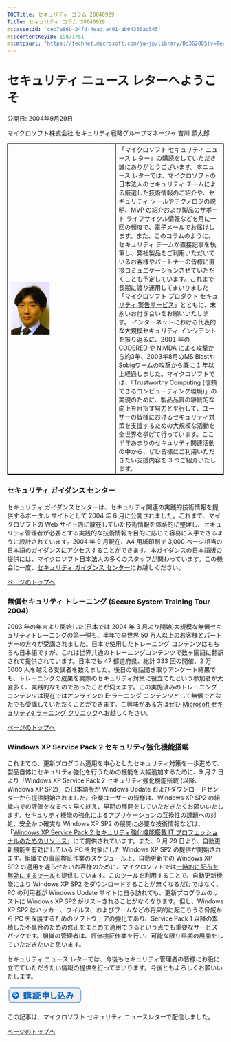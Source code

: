 ```yaml
---
TOCTitle: セキュリティ コラム 20040929
Title: セキュリティ コラム 20040929
ms:assetid: 'ceb7e86b-24fd-4ead-a491-ab04366ac545'
ms:contentKeyID: 19871751
ms:mtpsurl: 'https://technet.microsoft.com/ja-jp/library/Dd362805(v=TechNet.10)'
---
```


セキュリティ ニュース レターへようこそ
======================================

公開日: 2004年9月29日

マイクロソフト株式会社 セキュリティ戦略グループマネージャ 吉川 顕太郎

 
<table style="border:1px solid black;">
<colgroup>
<col width="50%" />
<col width="50%" />
</colgroup>
<tbody>
<tr class="odd">
<td style="border:1px solid black;"><img src="images/Dd362805.yoshikawa_90x123(ja-jp,TechNet.10).jpg" /></td>
<td style="border:1px solid black;">「マイクロソフト セキュリティ ニュース レター」の購読をしていただき誠にありがとうございます。本ニュース レターでは、マイクロソフトの日本法人のセキュリティ チームによる厳選した技術情報のご紹介や、セキュリティ ツールやテクノロジの説明、MVP の紹介および製品のサポート ライフサイクル情報などを月に一回の頻度で、電子メールでお届けします。また、このコラムのように、セキュリティ チームが直接記事を執筆し、弊社製品をご利用いただいているお客様やパートナーの皆様に直接コミュニケーションさせていただくことも予定しています。これまで長期に渡り運用してまいりました「<a href="https://www.microsoft.com/japan/technet/security/bulletin/notify.mspx">マイクロソフト プロダクト セキュリティ 警告サービス</a>」とともに、末永いお付き合いをお願いいたします。
インターネットにおける代表的な大規模セキュリティ インシデントを振り返るに、2001 年の CODERED や NIMDA による攻撃から約3年、2003年8月のMS BlastやSobigワームの攻撃から既に 1 年以上経過しました。マイクロソフトでは、「Trustworthy Computing (信頼できるコンピューティング環境)」の実現のために、製品品質の継続的な向上を目指す努力と平行して、ユーザーの皆様におけるセキュリティ対策を支援するための大規模な活動を全世界を挙げて行っています。ここ半年あまりのセキュリティ関連活動の中から、ぜひ皆様にご利用いただきたい支援内容を 3 つご紹介いたします。</td>
</tr>
</tbody>
</table>
 

### セキュリティ ガイダンス センター

セキュリティ ガイダンスセンターは、セキュリティ関連の実践的技術情報を提供するポータル サイトとして 2004 年 6 月に公開されました。これまで、マイクロソフトの Web サイト内に散在していた技術情報を体系的に整理し、セキュリティ管理者が必要とする実践的な技術情報を目的に応じて容易に入手できるように設計されています。2004 年 9 月現在、A4 用紙印刷で 3,000 ページ相当の日本語のガイダンスにアクセスすることができます。本ガイダンスの日本語版の提供には、マイクロソフト日本法人の多くのスタッフが関わっています。この機会に一度、[セキュリティ ガイダンス センター](https://www.microsoft.com/japan/security/guidance/default.mspx)にお越しください。

[](#mainsection)[ページのトップへ](#mainsection)

### 無償セキュリティ トレーニング (Secure System Training Tour 2004)

2003 年の年末より開始した(日本では 2004 年 3 月より開始)大規模な無償セキュリティトレーニングの第一弾も、半年で全世界 50 万人以上のお客様とパートナーの方々が受講されました。日本で使用したトレーニング コンテンツはもちろん日本語ですが、これは世界共通のトレーニングコンテンツで数ヶ国語に翻訳されて提供されています。日本でも 47 都道府県、総計 333 回の開催、2 万 5000 人を越える受講者を数えました。後日の電話聞き取りアンケート結果でも、トレーニングの成果を実際のセキュリティ対策に役立てたという参加者が大変多く、実践的なものであったことが伺えます。この実施済みのトレーニング コンテンツは現在ではオンラインの E-ラーニング コンテンツとして無償でどなたでも受講していただくことができます。ご興味がある方はぜひ [Microsoft セキュリティe ラーニング クリニック](https://www.microsoft.com/japan/security/guidance/support/elearning.mspx)へお越しください。

[](#mainsection)[ページのトップへ](#mainsection)

### Windows XP Service Pack 2 セキュリティ強化機能搭載

これまでの、更新プログラム適用を中心としたセキュリティ対策を一歩進めて、製品自体にセキュリティ強化を行うための機能を大幅追加するために、9 月 2 日より「Windows XP Service Pack 2 セキュリティ強化機能搭載 (以降、Windows XP SP2)」の日本語版が Windows Update およびダウンロードセンターから提供開始されました。企業ユーザーの皆様は、Windows XP SP2 の組織内での評価をなるべく早く終え、早期の展開をしていただきたくお願いいたします。セキュリティ機能の強化によるアプリケーションの互換性の課題への対処、安全かつ確実な Windows XP SP2 の展開に必要な技術情報などは、「[Windows XP Service Pack 2 セキュリティ強化機能搭載 IT プロフェッショナルのためのリソース](https://technet.microsoft.com/ja-jp/windows/bb264768.aspx)」にて提供されています。また、9 月 29 日より、自動更新機能を有効にしている PC を対象にした Windows XP SP2 の提供が開始されます。組織での事前検証作業のスケジュール上、自動更新での Windows XP SP2 の適用を遅らせたいお客様のために、マイクロソフトでは[一時的に配布を無効にするツール](https://technet.microsoft.com/ja-jp/library/bb457008.aspx)も提供しています。このツールを利用することで、自動更新機能により Windows XP SP2 をダウンロードすることが無くなるだけではなく、PC の利用者が Windows Update サイトに自ら訪れても、更新プログラムのリストに Windows XP SP2 がリストされることがなくなります。但し、Windows XP SP2 はハッカー、ウイルス、およびワームなどの将来的に起こりうる脅威から PC を保護するためのソフトウェアの強化であり、Service Pack 1 以降の累積した不具合のための修正をまとめて適用できるという点でも重要なサービス パックです。組織の管理者は、評価検証作業を行い、可能な限り早期の展開をしていただきたいと思います。

セキュリティ ニュース レターでは、今後もセキュリティ管理者の皆様にお役に立てていただきたい情報の提供を行ってまいります。今後ともよろしくお願いいたします。

[![](images/Dd362805.btn_reg_today(ja-jp,TechNet.10).jpg)](https://technet.microsoft.com/ja-jp/library/dd362958.aspx)

この記事は、マイクロソフト セキュリティ ニュースレターで配信しました。

[](#mainsection)[ページのトップへ](#mainsection)
